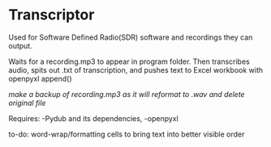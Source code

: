 # Transcriptor
Used for Software Defined Radio(SDR) software and recordings they can output.


Waits for a recording.mp3 to appear in program folder. Then transcribes audio, spits out .txt of transcription, and pushes text to Excel workbook with openpyxl append()


*make a backup of recording.mp3 as it will reformat to .wav and delete original file*

Requires:
-Pydub and its dependencies, -openpyxl


to-do: word-wrap/formatting cells to bring text into better visible order
